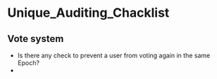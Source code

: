 # Unique_Auditing_Chacklist



## Vote system
- Is there any check to prevent a user from voting again in the same Epoch?
- 
